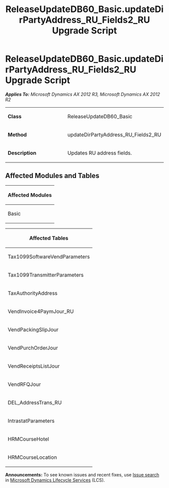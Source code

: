 ﻿---
title: ReleaseUpdateDB60_Basic.updateDirPartyAddress_RU_Fields2_RU Upgrade Script
TOCTitle: ReleaseUpdateDB60_Basic.updateDirPartyAddress_RU_Fields2_RU Upgrade Script
ms:assetid: 2aba57c0-b552-2b45-cbe4-df7e7159735f
ms:mtpsurl: https://msdn.microsoft.com/en-us/library/JJ735933(v=AX.60)
ms:contentKeyID: 49707351
ms.date: 05/18/2015
mtps_version: v=AX.60
---

# ReleaseUpdateDB60\_Basic.updateDirPartyAddress\_RU\_Fields2\_RU Upgrade Script 


_**Applies To:** Microsoft Dynamics AX 2012 R3, Microsoft Dynamics AX 2012 R2_

<table>
<colgroup>
<col style="width: 50%" />
<col style="width: 50%" />
</colgroup>
<tbody>
<tr class="odd">
<td><p><strong>Class</strong></p></td>
<td><p>ReleaseUpdateDB60_Basic</p></td>
</tr>
<tr class="even">
<td><p><strong>Method</strong></p></td>
<td><p>updateDirPartyAddress_RU_Fields2_RU</p></td>
</tr>
<tr class="odd">
<td><p><strong>Description</strong></p></td>
<td><p>Updates RU address fields.</p></td>
</tr>
</tbody>
</table>


## Affected Modules and Tables

<table>
<colgroup>
<col style="width: 100%" />
</colgroup>
<thead>
<tr class="header">
<th><p>Affected Modules</p></th>
</tr>
</thead>
<tbody>
<tr class="odd">
<td><p>Basic</p></td>
</tr>
</tbody>
</table>


<table>
<colgroup>
<col style="width: 100%" />
</colgroup>
<thead>
<tr class="header">
<th><p>Affected Tables</p></th>
</tr>
</thead>
<tbody>
<tr class="odd">
<td><p>Tax1099SoftwareVendParameters</p></td>
</tr>
<tr class="even">
<td><p>Tax1099TransmitterParameters</p></td>
</tr>
<tr class="odd">
<td><p>TaxAuthorityAddress</p></td>
</tr>
<tr class="even">
<td><p>VendInvoice4PaymJour_RU</p></td>
</tr>
<tr class="odd">
<td><p>VendPackingSlipJour</p></td>
</tr>
<tr class="even">
<td><p>VendPurchOrderJour</p></td>
</tr>
<tr class="odd">
<td><p>VendReceiptsListJour</p></td>
</tr>
<tr class="even">
<td><p>VendRFQJour</p></td>
</tr>
<tr class="odd">
<td><p>DEL_AddressTrans_RU</p></td>
</tr>
<tr class="even">
<td><p>IntrastatParameters</p></td>
</tr>
<tr class="odd">
<td><p>HRMCourseHotel</p></td>
</tr>
<tr class="even">
<td><p>HRMCourseLocation</p></td>
</tr>
</tbody>
</table>

  
**Announcements:** To see known issues and recent fixes, use [Issue search](http://go.microsoft.com/fwlink/?linkid=389258) in [Microsoft Dynamics Lifecycle Services](http://go.microsoft.com/fwlink/?linkid=306505) (LCS).

